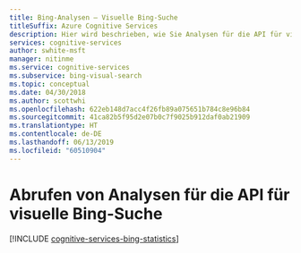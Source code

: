 ```yaml
---
title: Bing-Analysen – Visuelle Bing-Suche
titleSuffix: Azure Cognitive Services
description: Hier wird beschrieben, wie Sie Analysen für die API für visuelle Bing-Suche abrufen.
services: cognitive-services
author: swhite-msft
manager: nitinme
ms.service: cognitive-services
ms.subservice: bing-visual-search
ms.topic: conceptual
ms.date: 04/30/2018
ms.author: scottwhi
ms.openlocfilehash: 622eb148d7acc4f26fb89a075651b784c8e96b84
ms.sourcegitcommit: 41ca82b5f95d2e07b0c7f9025b912daf0ab21909
ms.translationtype: HT
ms.contentlocale: de-DE
ms.lasthandoff: 06/13/2019
ms.locfileid: "60510904"
---
```

# <a name="how-to-get-analytics-for-bing-visual-search-api"></a>Abrufen von Analysen für die API für visuelle Bing-Suche

[!INCLUDE [cognitive-services-bing-statistics](../../../includes/cognitive-services-bing-statistics.md)]
